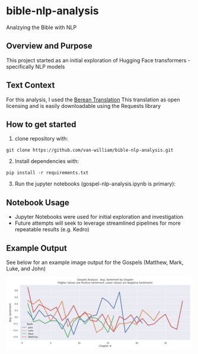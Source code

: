 # bible-nlp-analysis
Analzying the Bible with NLP

## Overview and Purpose

This project started as an initial exploration of Hugging Face transformers - specifically NLP models

## Text Context
For this analysis, I used the [Berean Translation](https://berean.bible/)
This translation as open licensing and is easily downloadable using the Requests library

## How to get started

1. clone repository with:
```
git clone https://github.com/van-william/bible-nlp-analysis.git
```
2. Install dependencies with:
```
pip install -r requirements.txt
```
3. Run the jupyter notebooks (gospel-nlp-analysis.ipynb is primary):

## Notebook Usage
- Jupyter Notebooks were used for initial exploration and investigation
- Future attempts will seek to leverage streamlined pipelines for more repeatable results (e.g. Kedro)

## Example Output
See below for an example image output for the Gospels (Matthew, Mark, Luke, and John)

![gospel-nlp-output](./references/bible-nlp-gospel-output.png "Sentiment Analysis for Gospels")